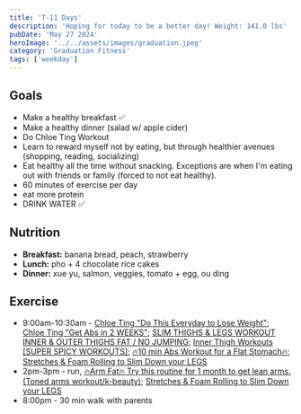 ```yaml
---
title: 'T-11 Days'
description: 'Hoping for today to be a better day! Weight: 141.0 lbs'
pubDate: 'May 27 2024'
heroImage: '../../assets/images/graduation.jpeg'
category: 'Graduation Fitness'
tags: ['weekday']
---
```


## Goals

- Make a healthy breakfast ✅
- Make a healthy dinner (salad w/ apple cider)
- Do Chloe Ting Workout
- Learn to reward myself not by eating, but through healthier avenues (shopping, reading, socializing)
- Eat healthy all the time without snacking. Exceptions are when I'm eating out with friends or family (forced to not eat healthy).
- 60 minutes of exercise per day
- eat more protein
- DRINK WATER ✅

## Nutrition

- **Breakfast:** banana bread, peach, strawberry
- **Lunch:** pho + 4 chocolate rice cakes
- **Dinner:** xue yu, salmon, veggies, tomato + egg, ou ding

## Exercise

- 9:00am-10:30am - [Chloe Ting "Do This Everyday to Lose Weight"](https://www.youtube.com/watch?v=2MoGxae-zyo); [Chloe Ting "Get Abs in 2 WEEKS"](https://www.youtube.com/watch?v=2pLT-olgUJs); [SLIM THIGHS & LEGS WORKOUT INNER & OUTER THIGHS FAT / NO JUMPING](https://www.youtube.com/watch?v=NDsjmxTROEo); [Inner Thigh Workouts [SUPER SPICY WORKOUTS]](https://www.youtube.com/watch?v=Rto32IVy16M); [🔥10 min Abs Workout for a Flat Stomach🔥](https://www.youtube.com/watch?v=hR1ZgDQqyVI); [Stretches & Foam Rolling to Slim Down your LEGS](https://www.youtube.com/watch?v=zF7LFDfKEGY)
- 2pm-3pm - run, [🔥Arm Fat🔥 Try this routine for 1 month to get lean arms. (Toned arms workout/k-beauty)](https://www.youtube.com/watch?v=T-bVqdhqW2U&t=2s); [Stretches & Foam Rolling to Slim Down your LEGS](https://www.youtube.com/watch?v=zF7LFDfKEGY)
- 8:00pm - 30 min walk with parents
